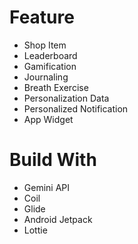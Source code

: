 # Feature
- Shop Item
- Leaderboard
- Gamification
- Journaling
- Breath Exercise
- Personalization Data
- Personalized Notification
- App Widget

# Build With
- Gemini API
- Coil
- Glide
- Android Jetpack
- Lottie
